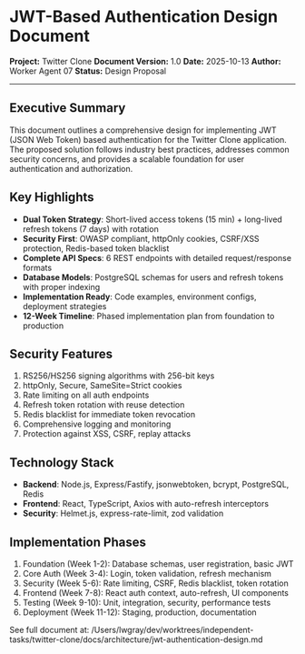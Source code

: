 # JWT-Based Authentication Design Document

**Project:** Twitter Clone
**Document Version:** 1.0
**Date:** 2025-10-13
**Author:** Worker Agent 07
**Status:** Design Proposal

---

## Executive Summary

This document outlines a comprehensive design for implementing JWT (JSON Web Token) based authentication for the Twitter Clone application. The proposed solution follows industry best practices, addresses common security concerns, and provides a scalable foundation for user authentication and authorization.

## Key Highlights

- **Dual Token Strategy**: Short-lived access tokens (15 min) + long-lived refresh tokens (7 days) with rotation
- **Security First**: OWASP compliant, httpOnly cookies, CSRF/XSS protection, Redis-based token blacklist
- **Complete API Specs**: 6 REST endpoints with detailed request/response formats
- **Database Models**: PostgreSQL schemas for users and refresh tokens with proper indexing
- **Implementation Ready**: Code examples, environment configs, deployment strategies
- **12-Week Timeline**: Phased implementation plan from foundation to production

## Security Features

1. RS256/HS256 signing algorithms with 256-bit keys
2. httpOnly, Secure, SameSite=Strict cookies
3. Rate limiting on all auth endpoints
4. Refresh token rotation with reuse detection
5. Redis blacklist for immediate token revocation
6. Comprehensive logging and monitoring
7. Protection against XSS, CSRF, replay attacks

## Technology Stack

- **Backend**: Node.js, Express/Fastify, jsonwebtoken, bcrypt, PostgreSQL, Redis
- **Frontend**: React, TypeScript, Axios with auto-refresh interceptors
- **Security**: Helmet.js, express-rate-limit, zod validation

## Implementation Phases

1. Foundation (Week 1-2): Database schemas, user registration, basic JWT
2. Core Auth (Week 3-4): Login, token validation, refresh mechanism
3. Security (Week 5-6): Rate limiting, CSRF, Redis blacklist, token rotation
4. Frontend (Week 7-8): React auth context, auto-refresh, UI components
5. Testing (Week 9-10): Unit, integration, security, performance tests
6. Deployment (Week 11-12): Staging, production, documentation

See full document at: /Users/lwgray/dev/worktrees/independent-tasks/twitter-clone/docs/architecture/jwt-authentication-design.md
